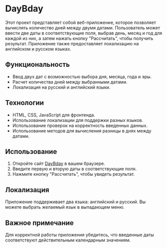 # DayBday

Этот проект представляет собой веб-приложение, которое позволяет вычислять количество дней между двумя датами. Пользователь может ввести две даты в соответствующие поля, выбрав день, месяц и год для каждой из них, а затем нажать кнопку "Рассчитать", чтобы получить результат. Приложение также предоставляет локализацию на английском и русском языках.

## Функциональность

- Ввод двух дат с возможностью выбора дня, месяца, года и эры.
- Расчет количества дней между выбранными датами.
- Локализация на русский и английский языки.

## Технологии

- HTML, CSS, JavaScript для фронтенда.
- Использование локализации для поддержки разных языков.
- Использование проверок на корректность введенных данных.
- Использование методов для вычисления разницы в днях между датами.

## Использование

1. Откройте сайт [DayBday](https://amazing-date-calculator.netlify.app/#ru) в вашем браузере.
2. Введите первую и вторую даты в соответствующие поля.
3. Нажмите кнопку "Рассчитать", чтобы увидеть результат.

## Локализация

Приложение поддерживает два языка: английский и русский. Вы можете выбрать желаемый язык в выпадающем меню.

## Важное примечание

Для корректной работы приложения убедитесь, что введенные даты соответствуют действительным календарным значениям.
